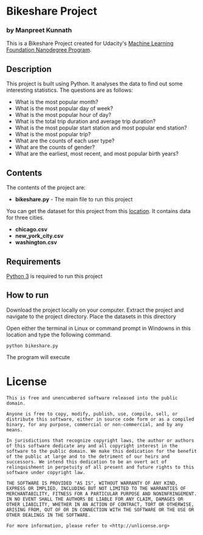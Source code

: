 # Bikeshare Project
### by Manpreet Kunnath
This is a Bikeshare Project created for Udacity's [Machine Learning Foundation Nanodegree Program](https://in.udacity.com/course/machine-learning-engineer-nanodegree--nd009-infn).

## Description
This project is built using Python. It analyses the data to find out some interesting statistics.
The questions are as follows:
* What is the most popular month?
* What is the most popular day of week?
* What is the most popular hour of day?
* What is the total trip duration and average trip duration?
* What is the most popular start station and most popular end station?
* What is the most popular trip?
* What are the counts of each user type?
* What are the counts of gender?
* What are the earliest, most recent, and most popular birth years?

## Contents
The contents of the project are:
* **bikeshare.py** - The main file to run this project

You can get the dataset for this project from this [location](https://drive.google.com/open?id=1lAt4wDYAHm8lf2XyTbyxNreemkOC4jbY). It contains data for three cities. 
* **chicago.csv**
* **new_york_city.csv**
* **washington.csv**

## Requirements
[Python 3](https://www.python.org/downloads/)  is required to run this project

## How to run
Download the project locally on your computer. Extract the project and navigate to the project directory. Place the datasets in this directory

Open either the terminal in Linux or command prompt in Windowns in this location and type the following command.

```
python bikeshare.py
```
The program will execute

License
=======
    This is free and unencumbered software released into the public domain.

    Anyone is free to copy, modify, publish, use, compile, sell, or
    distribute this software, either in source code form or as a compiled
    binary, for any purpose, commercial or non-commercial, and by any
    means.

    In jurisdictions that recognize copyright laws, the author or authors
    of this software dedicate any and all copyright interest in the
    software to the public domain. We make this dedication for the benefit
    of the public at large and to the detriment of our heirs and
    successors. We intend this dedication to be an overt act of
    relinquishment in perpetuity of all present and future rights to this
    software under copyright law.

    THE SOFTWARE IS PROVIDED "AS IS", WITHOUT WARRANTY OF ANY KIND,
    EXPRESS OR IMPLIED, INCLUDING BUT NOT LIMITED TO THE WARRANTIES OF
    MERCHANTABILITY, FITNESS FOR A PARTICULAR PURPOSE AND NONINFRINGEMENT.
    IN NO EVENT SHALL THE AUTHORS BE LIABLE FOR ANY CLAIM, DAMAGES OR
    OTHER LIABILITY, WHETHER IN AN ACTION OF CONTRACT, TORT OR OTHERWISE,
    ARISING FROM, OUT OF OR IN CONNECTION WITH THE SOFTWARE OR THE USE OR
    OTHER DEALINGS IN THE SOFTWARE.

    For more information, please refer to <http://unlicense.org>
